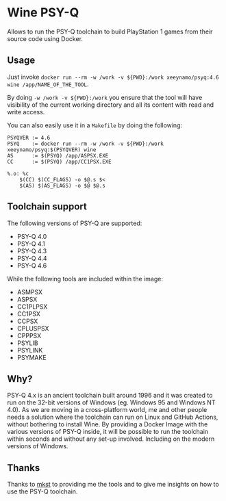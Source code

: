 # Wine PSY-Q

Allows to run the PSY-Q toolchain to build PlayStation 1 games from their source code using Docker.

## Usage

Just invoke `docker run --rm -w /work -v ${PWD}:/work xeeynamo/psyq:4.6 wine /app/NAME_OF_THE_TOOL`.

By doing `-w /work -v ${PWD}:/work` you ensure that the tool will have visibility of the current working directory and all its content with read and write access.

You can also easily use it in a `Makefile` by doing the following:

```
PSYQVER := 4.6
PSYQ    := docker run --rm -w /work -v ${PWD}:/work xeeynamo/psyq:$(PSYQVER) wine 
AS      := $(PSYQ) /app/ASPSX.EXE
CC      := $(PSYQ) /app/CC1PSX.EXE

%.o: %c
    $(CC) $(CC_FLAGS) -o $@.s $<
    $(AS) $(AS_FLAGS) -o $@ $@.s
```

## Toolchain support

The following versions of PSY-Q are supported:

* PSY-Q 4.0
* PSY-Q 4.1
* PSY-Q 4.3
* PSY-Q 4.4
* PSY-Q 4.6

While the following tools are included within the image:

* ASMPSX
* ASPSX
* CC1PLPSX
* CC1PSX
* CCPSX
* CPLUSPSX
* CPPPSX
* PSYLIB
* PSYLINK
* PSYMAKE

## Why?

PSY-Q 4.x is an ancient toolchain built around 1996 and it was created to run on the 32-bit versions of Windows (eg. Windows 95 and Windows NT 4.0).
As we are moving in a cross-platform world, me and other people needs a solution where the toolchain can run on Linux and GitHub Actions, without bothering to install Wine.
By providing a Docker Image with the various versions of PSY-Q inside, it will be possible to run the toolchain within seconds and without any set-up involved. Including on the modern versions of Windows.

## Thanks

Thanks to [mkst](https://github.com/mkst) to providing me the tools and to give me insights on how to use the PSY-Q toolchain.
